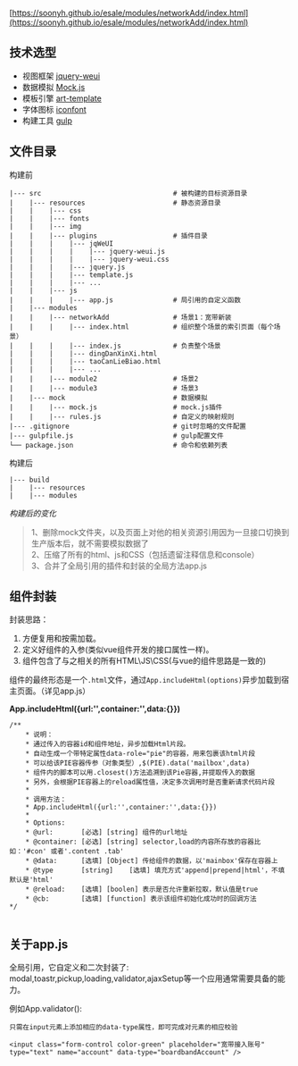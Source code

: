 [https://soonyh.github.io/esale/modules/networkAdd/index.html](https://soonyh.github.io/esale/modules/networkAdd/index.html)

## 技术选型    

+ 视图框架 [jquery-weui](http://jqweui.com/)    
+ 数据模拟 [Mock.js](http://mockjs.com/)
+ 模板引擎 [art-template](https://github.com/aui/artTemplate/) 
+ 字体图标 [iconfont](http://www.iconfont.cn/)
+ 构建工具 [gulp](http://gulpjs.com/) 

## 文件目录

构建前

```
|--- src                                 # 被构建的目标资源目录
|    |--- resources                      # 静态资源目录
|    |    |--- css
|    |    |--- fonts
|    |    |--- img
|    |    |--- plugins                   # 插件目录
|    |    |    |--- jqWeUI         
|    |    |    |    |--- jquery-weui.js          
|    |    |    |    |--- jquery-weui.css          
|    |    |    |--- jquery.js        
|    |    |    |--- template.js        
|    |    |    |--- ...        
|    |    |--- js                        
|    |    |    |--- app.js               # 局引用的自定义函数                  
|    |--- modules                        
|    |    |--- networkAdd                # 场景1：宽带新装
|    |    |    |--- index.html           # 组织整个场景的索引页面（每个场景）
|    |    |    |--- index.js             # 负责整个场景
|    |    |    |--- dingDanXinXi.html    
|    |    |    |--- taoCanLieBiao.html 
|    |    |    |--- ...
|    |    |--- module2                   # 场景2
|    |    |--- module3                   # 场景3
|    |--- mock                           # 数据模拟
|    |    |--- mock.js                   # mock.js插件
|    |    |--- rules.js                  # 自定义的映射规则
|--- .gitignore                          # git时忽略的文件配置
|--- gulpfile.js                         # gulp配置文件
└── package.json                         # 命令和依赖列表                 
```

构建后

```
|--- build                                
|    |--- resources                       
|    |--- modules                         
```

_构建后的变化_  

> 1、删除mock文件夹，以及页面上对他的相关资源引用因为一旦接口切换到生产版本后，就不需要模拟数据了    
> 2、压缩了所有的html、js和CSS（包括遗留注释信息和console）  
> 3、合并了全局引用的插件和封装的全局方法app.js  

## 组件封装

封装思路： 

1. 方便复用和按需加载。
2. 定义好组件的入参(类似vue组件开发的接口属性一样)。
3. 组件包含了与之相关的所有HTML\JS\CSS(与vue的组件思路是一致的)

组件的最终形态是一个`.html`文件，通过`App.includeHtml(options)`异步加载到宿主页面。（详见app.js）

__App.includeHtml({url:'',container:'',data:{}})__     

```
/**
    * 说明：
    * 通过传入的容器id和组件地址，异步加载Html片段。
    * 自动生成一个带特定属性data-role="pie"的容器，用来包裹该html片段
    * 可以给该PIE容器传参（对象类型）,$(PIE).data('mailbox',data)
    * 组件内的脚本可以用.closest()方法追溯到该Pie容器,并提取传入的数据
    * 另外，会根据PIE容器上的reload属性值，决定多次调用时是否重新请求代码片段
    *
    * 调用方法：
    * App.includeHtml({url:'',container:'',data:{}})
    *
    * Options:
    * @url:       [必选] [string] 组件的url地址
    * @container: [必选] [string] selector,load的内容所存放的容器比如：'#con' 或者'.content .tab'
    * @data:      [选填] [Object] 传给组件的数据，以'mainbox'保存在容器上
    * @type       [string]    [选填] 填充方式'append|prepend|html'，不填默认是'html'
    * @reload:    [选填] [boolen] 表示是否允许重新拉取，默认值是true
    * @cb:        [选填] [function] 表示该组件初始化成功时的回调方法
*/
        
```

## 关于app.js 

全局引用，它自定义和二次封装了: modal,toastr,pickup,loading,validator,ajaxSetup等一个应用通常需要具备的能力。

例如App.validator():  

```
只需在input元素上添加相应的data-type属性，即可完成对元素的相应校验

<input class="form-control color-green" placeholder="宽带接入账号" type="text" name="account" data-type="boardbandAccount" />


```